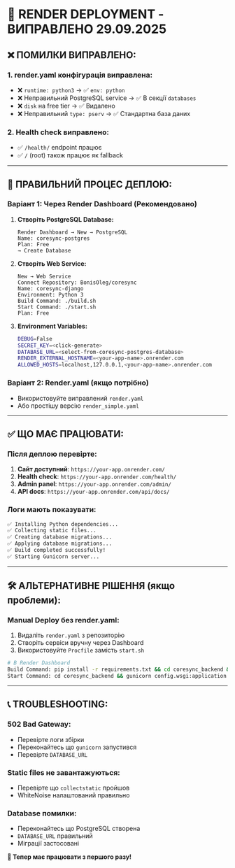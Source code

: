 # 🚀 RENDER DEPLOYMENT - ВИПРАВЛЕНО 29.09.2025

## ❌ **ПОМИЛКИ ВИПРАВЛЕНО:**

### 1. **render.yaml конфігурація виправлена:**
- ❌ `runtime: python3` → ✅ `env: python` 
- ❌ Неправильний PostgreSQL service → ✅ В секції `databases`
- ❌ `disk` на free tier → ✅ Видалено
- ❌ Неправильний `type: pserv` → ✅ Стандартна база даних

### 2. **Health check виправлено:**
- ✅ `/health/` endpoint працює
- ✅ `/` (root) також працює як fallback

---

## 🎯 **ПРАВИЛЬНИЙ ПРОЦЕС ДЕПЛОЮ:**

### **Варіант 1: Через Render Dashboard (Рекомендовано)**

1. **Створіть PostgreSQL Database:**
   ```
   Render Dashboard → New → PostgreSQL
   Name: coresync-postgres
   Plan: Free
   → Create Database
   ```

2. **Створіть Web Service:**
   ```
   New → Web Service 
   Connect Repository: BonisOleg/coresync
   Name: coresync-django
   Environment: Python 3
   Build Command: ./build.sh
   Start Command: ./start.sh
   Plan: Free
   ```

3. **Environment Variables:**
   ```bash
   DEBUG=False
   SECRET_KEY=<click-generate>
   DATABASE_URL=<select-from-coresync-postgres-database>
   RENDER_EXTERNAL_HOSTNAME=<your-app-name>.onrender.com
   ALLOWED_HOSTS=localhost,127.0.0.1,<your-app-name>.onrender.com
   ```

### **Варіант 2: Render.yaml (якщо потрібно)**
- Використовуйте виправлений `render.yaml` 
- Або простішу версію `render_simple.yaml`

---

## ✅ **ЩО МАЄ ПРАЦЮВАТИ:**

### **Після деплою перевірте:**
1. **Сайт доступний**: `https://your-app.onrender.com/`
2. **Health check**: `https://your-app.onrender.com/health/`
3. **Admin panel**: `https://your-app.onrender.com/admin/`
4. **API docs**: `https://your-app.onrender.com/api/docs/`

### **Логи мають показувати:**
```bash
✅ Installing Python dependencies...
✅ Collecting static files...
✅ Creating database migrations...
✅ Applying database migrations...
✅ Build completed successfully!
✅ Starting Gunicorn server...
```

---

## 🛠️ **АЛЬТЕРНАТИВНЕ РІШЕННЯ (якщо проблеми):**

### **Manual Deploy без render.yaml:**
1. Видаліть `render.yaml` з репозиторію
2. Створіть сервіси вручну через Dashboard
3. Використовуйте `Procfile` замість `start.sh`

```bash
# В Render Dashboard
Build Command: pip install -r requirements.txt && cd coresync_backend && python manage.py collectstatic --noinput && python manage.py migrate
Start Command: cd coresync_backend && gunicorn config.wsgi:application --bind 0.0.0.0:$PORT
```

---

## 📞 **TROUBLESHOOTING:**

### **502 Bad Gateway:**
- Перевірте логи збірки
- Переконайтесь що `gunicorn` запустився
- Перевірте `DATABASE_URL`

### **Static files не завантажуються:**
- Перевірте що `collectstatic` пройшов
- WhiteNoise налаштований правильно

### **Database помилки:**
- Переконайтесь що PostgreSQL створена
- `DATABASE_URL` правильний
- Міграції застосовані

**🎯 Тепер має працювати з першого разу!**

